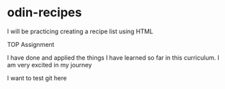 # odin-recipes
I will be practicing creating a recipe list using HTML

TOP Assignment

I have done and applied the things I have learned so far in this curriculum.
I am very excited in my journey

I want to test git here